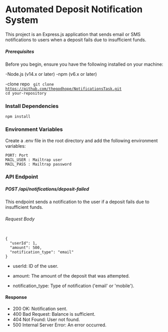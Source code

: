 # Automated Deposit Notification System

This project is an Express.js application that sends email or SMS notifications to users when a deposit fails due to insufficient funds.

##### Prerequisites

Before you begin, ensure you have the following installed on your machine:

-Node.js (v14.x or later)
-npm (v6.x or later)

-clone repo
<code>
git clone https://github.com/thegodhope/NotificationsTask.git
cd your-repository
</code>

### Install Dependencies

<code>npm install</code>

### Environment Variables

Create a .env file in the root directory and add the following environment variables:

```
PORT: Port
MAIL_USER : Mailtrap user
MAIL_PASS : Mailtrap password
```

### API Endpoint

##### POST /api/notifications/deposit-failed

This endpoint sends a notification to the user if a deposit fails due to insufficient funds.

###### Request Body

<code>
{
  "userId": 1,
  "amount": 500,
  "notification_type": "email"
}
</code>

- userId: ID of the user.

* amount: The amount of the deposit that was attempted.

- notification_type: Type of notification ('email' or 'mobile').

#### Response

- 200 OK: Notification sent.
- 400 Bad Request: Balance is sufficient.
- 404 Not Found: User not found.
- 500 Internal Server Error: An error occurred.
